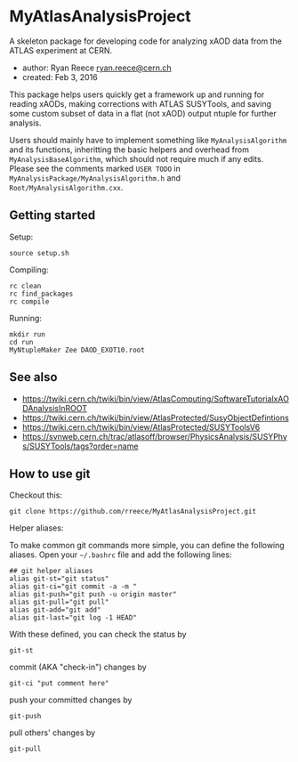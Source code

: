 MyAtlasAnalysisProject
===============================================================================

A skeleton package for developing code for analyzing xAOD data from the
ATLAS experiment at CERN.

-   author:  Ryan Reece <ryan.reece@cern.ch>
-   created: Feb 3, 2016

This package helps users quickly get a framework up and running for reading
xAODs, making corrections with ATLAS SUSYTools, and saving some custom subset
of data in a flat (not xAOD) output ntuple for further analysis.

Users should mainly have to implement something like `MyAnalysisAlgorithm`
and its functions, inheritting the basic helpers and overhead from
`MyAnalysisBaseAlgorithm`, which should not require much if any edits.
Please see the comments marked `USER TODO` in `MyAnalysisPackage/MyAnalysisAlgorithm.h`
and `Root/MyAnalysisAlgorithm.cxx`.


Getting started
-------------------------------------------------------------------------------

Setup:

    source setup.sh

Compiling:

    rc clean
    rc find_packages
    rc compile

Running:
    
    mkdir run
    cd run
    MyNtupleMaker Zee DAOD_EXOT10.root


See also
-------------------------------------------------------------------------------

-   <https://twiki.cern.ch/twiki/bin/view/AtlasComputing/SoftwareTutorialxAODAnalysisInROOT>
-   <https://twiki.cern.ch/twiki/bin/view/AtlasProtected/SusyObjectDefintions>
-   <https://twiki.cern.ch/twiki/bin/view/AtlasProtected/SUSYToolsV6>
-   <https://svnweb.cern.ch/trac/atlasoff/browser/PhysicsAnalysis/SUSYPhys/SUSYTools/tags?order=name>


How to use git
-------------------------------------------------------------------------------

Checkout this:

    git clone https://github.com/rreece/MyAtlasAnalysisProject.git

Helper aliases:

To make common git commands more simple, you can define the following aliases.
Open your `~/.bashrc` file and add the following lines:

    ## git helper aliases
    alias git-st="git status"
    alias git-ci="git commit -a -m "
    alias git-push="git push -u origin master"
    alias git-pull="git pull"
    alias git-add="git add"
    alias git-last="git log -1 HEAD"

With these defined, you can check the status by

    git-st

commit (AKA "check-in") changes by

    git-ci "put comment here"

push your committed changes by

    git-push

pull others' changes by

    git-pull


